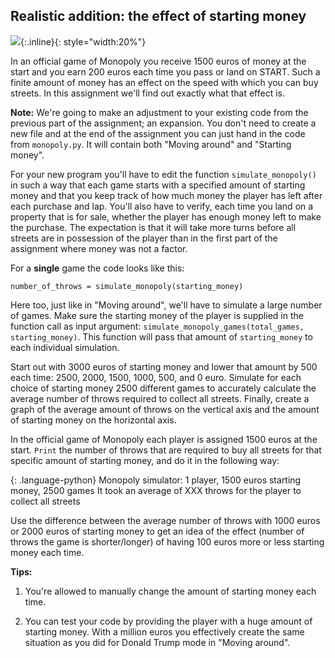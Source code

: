 ## Realistic addition: the effect of starting money

![](GoldenDollar.png){:.inline}{: style="width:20%"}

In an official game of Monopoly you receive 1500 euros of money at the start and you earn 200 euros each time you pass or land on START. Such a finite amount of money has an effect on the speed with which you can buy streets. In this assignment we'll find out exactly what that effect is.

**Note:** We're going to make an adjustment to your existing code from the previous part of the assignment; an expansion. You don't need to create a new file and at the end of the assignment you can just hand in the code from `monopoly.py`. It will contain both "Moving around" and "Starting money".

For your new program you'll have to edit the function `simulate_monopoly()` in such a way that each game starts with a specified amount of starting money and that you keep track of how much money the player has left after each purchase and lap. You'll also have to verify, each time you land on a property that is for sale, whether the player has enough money left to make the purchase. The expectation is that it will take more turns before all streets are in possession of the player than in the first part of the assignment where money was not a factor.

For a **single** game the code looks like this:

    number_of_throws = simulate_monopoly(starting_money)

Here too, just like in "Moving around", we'll have to simulate a large number of games. Make sure the starting money of the player is supplied in the function call as input argument: `simulate_monopoly_games(total_games, starting_money)`. This function will pass that amount of `starting_money` to each individual simulation.

Start out with 3000 euros of starting money and lower that amount by 500 each time: 2500, 2000, 1500, 1000, 500, and 0 euro. Simulate for each choice of starting money 2500 different games to accurately calculate the average number of throws required to collect all streets. Finally, create a graph of the average amount of throws on the vertical axis and the amount of starting money on the horizontal axis.

In the official game of Monopoly each player is assigned 1500 euros at the start. `Print` the number of throws that are required to buy all streets for that specific amount of starting money, and do it in the following way:

{: .language-python}
	Monopoly simulator: 1 player, 1500 euros starting money, 2500 games
    It took an average of XXX throws for the player to collect all streets

Use the difference between the average number of throws with 1000 euros or 2000 euros of starting money to get an idea of the effect (number of throws the game is shorter/longer) of having 100 euros more or less starting money each time.

**Tips:**

   1. You're allowed to manually change the amount of starting money each time.

   2. You can test your code by providing the player with a huge amount of starting money. With a million euros you effectively create the same situation as you did for Donald Trump mode in "Moving around".
